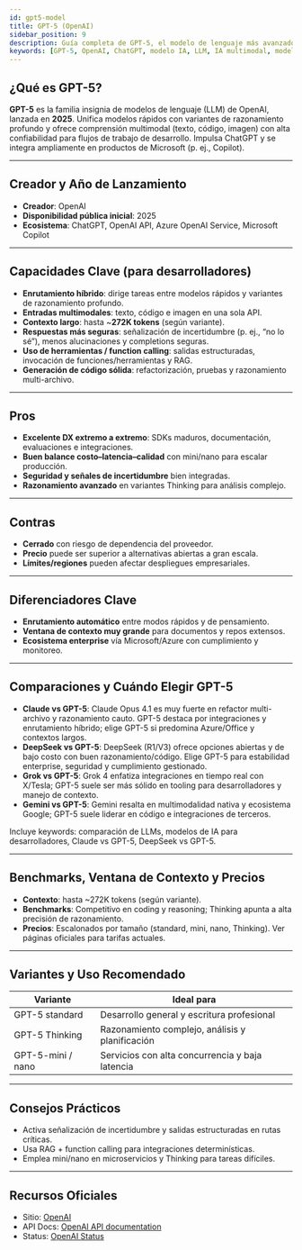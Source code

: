 ```yaml
---
id: gpt5-model
title: GPT-5 (OpenAI)
sidebar_position: 9
description: Guía completa de GPT-5, el modelo de lenguaje más avanzado de OpenAI con capacidades multimodales, razonamiento profundo e integración con Microsoft
keywords: [GPT-5, OpenAI, ChatGPT, modelo IA, LLM, IA multimodal, modelo razonamiento, Microsoft Copilot, generación código, Azure OpenAI]
---
```


## ¿Qué es GPT-5?

**GPT-5** es la familia insignia de modelos de lenguaje (LLM) de OpenAI, lanzada en **2025**. Unifica modelos rápidos con variantes de razonamiento profundo y ofrece comprensión multimodal (texto, código, imagen) con alta confiabilidad para flujos de trabajo de desarrollo. Impulsa ChatGPT y se integra ampliamente en productos de Microsoft (p. ej., Copilot).

---

## Creador y Año de Lanzamiento

- **Creador**: OpenAI  
- **Disponibilidad pública inicial**: 2025  
- **Ecosistema**: ChatGPT, OpenAI API, Azure OpenAI Service, Microsoft Copilot

---

## Capacidades Clave (para desarrolladores)

- **Enrutamiento híbrido**: dirige tareas entre modelos rápidos y variantes de razonamiento profundo.  
- **Entradas multimodales**: texto, código e imagen en una sola API.  
- **Contexto largo**: hasta ~**272K tokens** (según variante).  
- **Respuestas más seguras**: señalización de incertidumbre (p. ej., “no lo sé”), menos alucinaciones y completions seguras.  
- **Uso de herramientas / function calling**: salidas estructuradas, invocación de funciones/herramientas y RAG.  
- **Generación de código sólida**: refactorización, pruebas y razonamiento multi-archivo.

---

## Pros

- **Excelente DX extremo a extremo**: SDKs maduros, documentación, evaluaciones e integraciones.  
- **Buen balance costo–latencia–calidad** con mini/nano para escalar producción.  
- **Seguridad y señales de incertidumbre** bien integradas.  
- **Razonamiento avanzado** en variantes Thinking para análisis complejo.

---

## Contras

- **Cerrado** con riesgo de dependencia del proveedor.  
- **Precio** puede ser superior a alternativas abiertas a gran escala.  
- **Límites/regiones** pueden afectar despliegues empresariales.

---

## Diferenciadores Clave

- **Enrutamiento automático** entre modos rápidos y de pensamiento.  
- **Ventana de contexto muy grande** para documentos y repos extensos.  
- **Ecosistema enterprise** vía Microsoft/Azure con cumplimiento y monitoreo.

---

## Comparaciones y Cuándo Elegir GPT-5

- **Claude vs GPT-5**: Claude Opus 4.1 es muy fuerte en refactor multi-archivo y razonamiento cauto. GPT-5 destaca por integraciones y enrutamiento híbrido; elige GPT-5 si predomina Azure/Office y contextos largos.  
- **DeepSeek vs GPT-5**: DeepSeek (R1/V3) ofrece opciones abiertas y de bajo costo con buen razonamiento/código. Elige GPT-5 para estabilidad enterprise, seguridad y cumplimiento gestionado.  
- **Grok vs GPT-5**: Grok 4 enfatiza integraciones en tiempo real con X/Tesla; GPT-5 suele ser más sólido en tooling para desarrolladores y manejo de contexto.  
- **Gemini vs GPT-5**: Gemini resalta en multimodalidad nativa y ecosistema Google; GPT-5 suele liderar en código e integraciones de terceros.

Incluye keywords: comparación de LLMs, modelos de IA para desarrolladores, Claude vs GPT-5, DeepSeek vs GPT-5.

---

## Benchmarks, Ventana de Contexto y Precios

- **Contexto**: hasta ~272K tokens (según variante).  
- **Benchmarks**: Competitivo en coding y reasoning; Thinking apunta a alta precisión de razonamiento.  
- **Precios**: Escalonados por tamaño (standard, mini, nano, Thinking). Ver páginas oficiales para tarifas actuales.

---

## Variantes y Uso Recomendado

| Variante | Ideal para |
|---|---|
| GPT-5 standard | Desarrollo general y escritura profesional |
| GPT-5 Thinking | Razonamiento complejo, análisis y planificación |
| GPT-5-mini / nano | Servicios con alta concurrencia y baja latencia |

---

## Consejos Prácticos

- Activa señalización de incertidumbre y salidas estructuradas en rutas críticas.  
- Usa RAG + function calling para integraciones determinísticas.  
- Emplea mini/nano en microservicios y Thinking para tareas difíciles.

---

## Recursos Oficiales

- Sitio: [OpenAI](https://openai.com)  
- API Docs: [OpenAI API documentation](https://platform.openai.com/docs)  
- Status: [OpenAI Status](https://status.openai.com)

